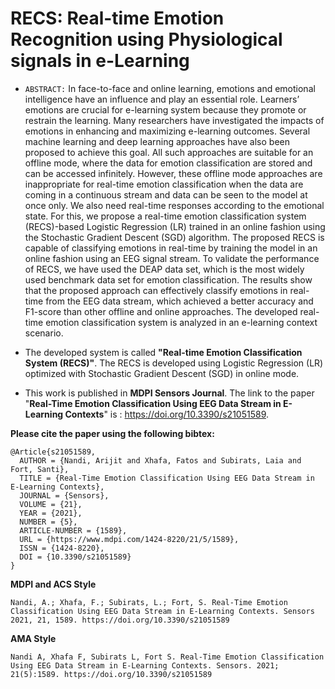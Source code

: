 # RECS: Real-time Emotion Recognition using Physiological signals in e-Learning 
- `ABSTRACT:` In face-to-face and online learning, emotions and emotional intelligence have an influence and play an essential role. Learners’ emotions are crucial for e-learning system because they promote or restrain the learning. Many researchers have investigated the impacts of emotions in enhancing and maximizing e-learning outcomes. Several machine learning and deep learning approaches have also been proposed to achieve this goal. All such approaches are suitable for an offline mode, where the data for emotion classification are stored and can be accessed infinitely. However, these offline mode approaches are inappropriate for real-time emotion classification when the data are coming in a continuous stream and data can be seen to the model at once only. We also need real-time responses according to the emotional state. For this, we propose a real-time emotion classification system (RECS)-based Logistic Regression (LR) trained in an online fashion using the Stochastic Gradient Descent (SGD) algorithm. The proposed RECS is capable of classifying emotions in real-time by training the model in an online fashion using an EEG signal stream. To validate the performance of RECS, we have used the DEAP data set, which is the most widely used benchmark data set for emotion classification. The results show that the proposed approach can effectively classify emotions in real-time from the EEG data stream, which achieved a better accuracy and F1-score than other offline and online approaches. The developed real-time emotion classification system is analyzed in an e-learning context scenario.




- The developed system is called **"Real-time Emotion Classification System (RECS)"**. The RECS is developed using Logistic Regression (LR) optimized with Stochastic Gradient Descent (SGD) in online mode.

- This work is published in **MDPI Sensors Journal**. The link to the paper "**Real-Time Emotion Classification Using EEG Data Stream in E-Learning Contexts**" is : https://doi.org/10.3390/s21051589. 
  
  
 **Please cite the paper using the following bibtex:**
  
    @Article{s21051589,
      AUTHOR = {Nandi, Arijit and Xhafa, Fatos and Subirats, Laia and Fort, Santi},
      TITLE = {Real-Time Emotion Classification Using EEG Data Stream in E-Learning Contexts},
      JOURNAL = {Sensors},
      VOLUME = {21},
      YEAR = {2021},
      NUMBER = {5},
      ARTICLE-NUMBER = {1589},
      URL = {https://www.mdpi.com/1424-8220/21/5/1589},
      ISSN = {1424-8220},
      DOI = {10.3390/s21051589}
    }

  **MDPI and ACS Style**
  
    Nandi, A.; Xhafa, F.; Subirats, L.; Fort, S. Real-Time Emotion Classification Using EEG Data Stream in E-Learning Contexts. Sensors 2021, 21, 1589. https://doi.org/10.3390/s21051589

  **AMA Style**
  
    Nandi A, Xhafa F, Subirats L, Fort S. Real-Time Emotion Classification Using EEG Data Stream in E-Learning Contexts. Sensors. 2021; 21(5):1589. https://doi.org/10.3390/s21051589
